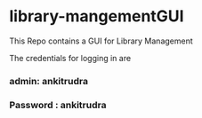 # library-mangementGUI
This Repo contains a GUI for Library Management

The credentials for logging in are
### admin: ankitrudra
### Password : ankitrudra
